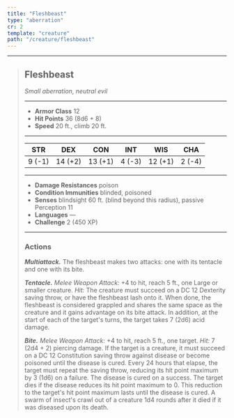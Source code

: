 ```yaml
---
title: "Fleshbeast"
type: "aberration"
cr: 2
template: "creature"
path: "/creature/fleshbeast"
---
```


___
>
> ## Fleshbeast
>*Small aberration, neutral evil*
> ___
>
> - **Armor Class** 12
> - **Hit Points** 36 (8d6 + 8)
> - **Speed** 20 ft., climb 20 ft.
>___
>
>|STR|DEX|CON|INT|WIS|CHA|
>|:---:|:---:|:---:|:---:|:---:|:---:|
>|9 (-1)|14 (+2)|13 (+1)|4 (-3)|12 (+1)|2 (-4)|
>___
>
> - **Damage Resistances** poison
> - **Condition Immunities** blinded, poisoned
> - **Senses** blindsight 60 ft. (blind beyond this radius), passive Perception 11
> - **Languages** —
> - **Challenge** 2 (450 XP)
> ___
>
>
> ### Actions
> ***Multiattack.*** The fleshbeast makes two attacks: one with its tentacle and one with its bite.
>
> ***Tentacle.*** *Melee Weapon Attack:* +4 to hit, reach 5 ft., one Large or smaller creature. *Hit:* The creature must succeed on a DC 12 Dexterity saving throw, or have the fleshbeast lash onto it. When done, the fleshbeast is considered grappled and shares the same space as the creature and it gains advantage on its bite attack. In addition, at the start of each of the target's turns, the target takes 7 (2d6) acid damage.
>
> ***Bite.*** *Melee Weapon Attack:* +4 to hit, reach 5 ft., one target. *Hit:* 7 (2d4 + 2) piercing damage. If the target is a creature, it must succeed on a DC 12 Constitu&shy;tion saving throw against disease or become poisoned until the disease is cured. Every 24 hours that elapse, the target must repeat the saving throw, reducing its hit point maximum by 3 (1d6) on a failure. The disease is cured on a success. The target dies if the disease reduces its hit point maximum to 0. This reduction to the target's hit point maximum lasts until the disease is cured. A swarm of insect's crawl out of a creature 1d4 rounds after it died if it was diseased upon its death.
